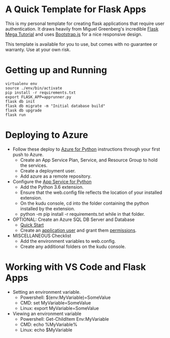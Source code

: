 # A Quick Template for Flask Apps

This is my personal template for creating flask applications that require user authentication.  It draws heavily from Miguel Greenberg's incredible [Flask Mega Tutorial](https://learn.miguelgrinberg.com/) and uses [Bootstrap.js](https://getbootstrap.com/docs/3.3/getting-started/#template) for a nice responsive design.

This template is available for you to use, but comes with no guarantee or warranty.  Use at your own risk.

# Getting up and Running

    virtualenv env
    source ./env/bin/activate
    pip install -r requirements.txt
    export FLASK_APP=apprunner.py
    flask db init
    flask db migrate -m "Initial database build"
    flask db upgrade
    flask run

# Deploying to Azure

* Follow these deploy to [Azure for Python](https://docs.microsoft.com/en-us/azure/app-service/app-service-web-get-started-python) instructions through your first push to Azure.
  * Create an App Service Plan, Service, and Resource Group to hold the services.
  * Create a deployment user.
  * Add azure as a remote repository.
* Configure the [App Service for Python](https://docs.microsoft.com/en-us/visualstudio/python/managing-python-on-azure-app-service)
  * Add the Python 3.6 extension.
  * Ensure that the web.config file reflects the location of your installed extension.
  * On the kudu console, cd into the folder containing the python installed by the extension.
  * python -m pip install -r requirements.txt while in that folder.
* OPTIONAL: Create an Azure SQL DB Server and Database
  * [Quick Start](https://docs.microsoft.com/en-us/azure/sql-database/sql-database-get-started-portal)
  * Create an [application user](https://docs.microsoft.com/en-us/sql/relational-databases/security/authentication-access/create-a-database-user?view=sql-server-2017) and grant them [permissions](https://docs.microsoft.com/en-us/sql/relational-databases/security/authentication-access/getting-started-with-database-engine-permissions?view=sql-server-2017#permission-hierarchy).
* MISCELLANEOUS Checklist
  * Add the environment variables to web.config.
  * Create any additional folders on the kudu console.

# Working with VS Code and Flask Apps

* Setting an environment variable.
  * Powershell: $(env:MyVariable)=SomeValue
  * CMD: set MyVariable=SomeValue
  * Linux: export MyVariable=SomeValue
* Viewing an environment variable
  * Powershell:  Get-ChildItem Env:MyVariable
  * CMD: echo %MyVariable%
  * Linux: echo $MyVariable